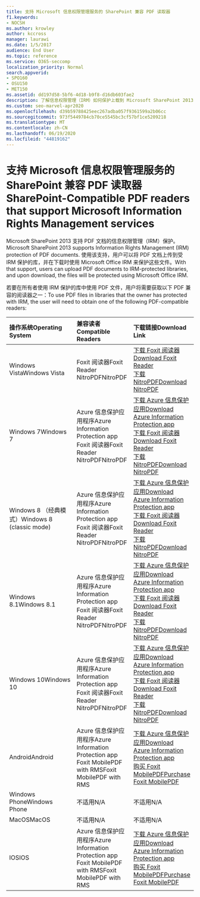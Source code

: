 ```yaml
---
title: 支持 Microsoft 信息权限管理服务的 SharePoint 兼容 PDF 读取器
f1.keywords:
- NOCSH
ms.author: krowley
author: kccross
manager: laurawi
ms.date: 1/5/2017
audience: End User
ms.topic: reference
ms.service: O365-seccomp
localization_priority: Normal
search.appverid:
- SPO160
- OSU150
- MET150
ms.assetid: dd197d58-5bf6-4d18-b9f8-d16db603fae2
description: 了解信息权限管理（IRM）如何保护上载到 Microsoft SharePoint 2013 中的受 IRM 保护的库并从中下载的 PDF 文档。
ms.custom: seo-marvel-apr2020
ms.openlocfilehash: d39b59788425eec267adba057f9361599a2b06cc
ms.sourcegitcommit: 973f5449784cb70ce5545bc3cf57bf1ce5209218
ms.translationtype: MT
ms.contentlocale: zh-CN
ms.lasthandoff: 06/19/2020
ms.locfileid: "44819162"
---
```

# <a name="sharepoint-compatible-pdf-readers-that-support-microsoft-information-rights-management-services"></a><span data-ttu-id="a6524-103">支持 Microsoft 信息权限管理服务的 SharePoint 兼容 PDF 读取器</span><span class="sxs-lookup"><span data-stu-id="a6524-103">SharePoint-Compatible PDF readers that support Microsoft Information Rights Management services</span></span>

<span data-ttu-id="a6524-104">Microsoft SharePoint 2013 支持 PDF 文档的信息权限管理（IRM）保护。</span><span class="sxs-lookup"><span data-stu-id="a6524-104">Microsoft SharePoint 2013 supports Information Rights Management (IRM) protection of PDF documents.</span></span> <span data-ttu-id="a6524-105">使用该支持，用户可以将 PDF 文档上传到受 IRM 保护的库，并在下载时使用 Microsoft Office IRM 来保护这些文件。</span><span class="sxs-lookup"><span data-stu-id="a6524-105">With that support, users can upload PDF documents to IRM-protected libraries, and upon download, the files will be protected using Microsoft Office IRM.</span></span>
  
<span data-ttu-id="a6524-106">若要在所有者使用 IRM 保护的库中使用 PDF 文件，用户将需要获取以下 PDF 兼容的阅读器之一：</span><span class="sxs-lookup"><span data-stu-id="a6524-106">To use PDF files in libraries that the owner has protected with IRM, the user will need to obtain one of the following PDF-compatible readers:</span></span>
  
|<span data-ttu-id="a6524-107">**操作系统**</span><span class="sxs-lookup"><span data-stu-id="a6524-107">**Operating System**</span></span>|<span data-ttu-id="a6524-108">**兼容读者**</span><span class="sxs-lookup"><span data-stu-id="a6524-108">**Compatible Readers**</span></span>|<span data-ttu-id="a6524-109">**下载链接**</span><span class="sxs-lookup"><span data-stu-id="a6524-109">**Download Link**</span></span>|
|:-----|:-----|:-----|
|<span data-ttu-id="a6524-110">Windows Vista</span><span class="sxs-lookup"><span data-stu-id="a6524-110">Windows Vista</span></span>  <br/> |<span data-ttu-id="a6524-111">Foxit 阅读器</span><span class="sxs-lookup"><span data-stu-id="a6524-111">Foxit Reader</span></span>  <br/> <span data-ttu-id="a6524-112">NitroPDF</span><span class="sxs-lookup"><span data-stu-id="a6524-112">NitroPDF</span></span>  <br/> |[<span data-ttu-id="a6524-113">下载 Foxit 阅读器</span><span class="sxs-lookup"><span data-stu-id="a6524-113">Download Foxit Reader</span></span>](https://go.microsoft.com/fwlink/?linkid=253210) <br/> [<span data-ttu-id="a6524-114">下载 NitroPDF</span><span class="sxs-lookup"><span data-stu-id="a6524-114">Download NitroPDF</span></span>](https://www.gonitro.com/pdf-reader) <br/> |
|<span data-ttu-id="a6524-115">Windows 7</span><span class="sxs-lookup"><span data-stu-id="a6524-115">Windows 7</span></span>  <br/> |<span data-ttu-id="a6524-116">Azure 信息保护应用程序</span><span class="sxs-lookup"><span data-stu-id="a6524-116">Azure Information Protection app</span></span>  <br/> <span data-ttu-id="a6524-117">Foxit 阅读器</span><span class="sxs-lookup"><span data-stu-id="a6524-117">Foxit Reader</span></span>  <br/> <span data-ttu-id="a6524-118">NitroPDF</span><span class="sxs-lookup"><span data-stu-id="a6524-118">NitroPDF</span></span>  <br/> |[<span data-ttu-id="a6524-119">下载 Azure 信息保护应用</span><span class="sxs-lookup"><span data-stu-id="a6524-119">Download Azure Information Protection app</span></span>](https://go.microsoft.com/fwlink/?linkid=837797) <br/> [<span data-ttu-id="a6524-120">下载 Foxit 阅读器</span><span class="sxs-lookup"><span data-stu-id="a6524-120">Download Foxit Reader</span></span>](https://go.microsoft.com/fwlink/?linkid=253210) <br/> [<span data-ttu-id="a6524-121">下载 NitroPDF</span><span class="sxs-lookup"><span data-stu-id="a6524-121">Download NitroPDF</span></span>](https://www.gonitro.com/pdf-reader) <br/> |
|<span data-ttu-id="a6524-122">Windows 8 （经典模式）</span><span class="sxs-lookup"><span data-stu-id="a6524-122">Windows 8 (classic mode)</span></span>  <br/> |<span data-ttu-id="a6524-123">Azure 信息保护应用程序</span><span class="sxs-lookup"><span data-stu-id="a6524-123">Azure Information Protection app</span></span>  <br/> <span data-ttu-id="a6524-124">Foxit 阅读器</span><span class="sxs-lookup"><span data-stu-id="a6524-124">Foxit Reader</span></span>  <br/> <span data-ttu-id="a6524-125">NitroPDF</span><span class="sxs-lookup"><span data-stu-id="a6524-125">NitroPDF</span></span>  <br/> |[<span data-ttu-id="a6524-126">下载 Azure 信息保护应用</span><span class="sxs-lookup"><span data-stu-id="a6524-126">Download Azure Information Protection app</span></span>](https://go.microsoft.com/fwlink/?linkid=837797) <br/> [<span data-ttu-id="a6524-127">下载 Foxit 阅读器</span><span class="sxs-lookup"><span data-stu-id="a6524-127">Download Foxit Reader</span></span>](https://go.microsoft.com/fwlink/?linkid=253210) <br/> [<span data-ttu-id="a6524-128">下载 NitroPDF</span><span class="sxs-lookup"><span data-stu-id="a6524-128">Download NitroPDF</span></span>](https://www.gonitro.com/pdf-reader) <br/> |
|<span data-ttu-id="a6524-129">Windows 8.1</span><span class="sxs-lookup"><span data-stu-id="a6524-129">Windows 8.1</span></span>  <br/> |<span data-ttu-id="a6524-130">Azure 信息保护应用程序</span><span class="sxs-lookup"><span data-stu-id="a6524-130">Azure Information Protection app</span></span>  <br/> <span data-ttu-id="a6524-131">Foxit 阅读器</span><span class="sxs-lookup"><span data-stu-id="a6524-131">Foxit Reader</span></span>  <br/> <span data-ttu-id="a6524-132">NitroPDF</span><span class="sxs-lookup"><span data-stu-id="a6524-132">NitroPDF</span></span>  <br/> |[<span data-ttu-id="a6524-133">下载 Azure 信息保护应用</span><span class="sxs-lookup"><span data-stu-id="a6524-133">Download Azure Information Protection app</span></span>](https://go.microsoft.com/fwlink/?linkid=837797) <br/> [<span data-ttu-id="a6524-134">下载 Foxit 阅读器</span><span class="sxs-lookup"><span data-stu-id="a6524-134">Download Foxit Reader</span></span>](https://go.microsoft.com/fwlink/?linkid=253210) <br/> [<span data-ttu-id="a6524-135">下载 NitroPDF</span><span class="sxs-lookup"><span data-stu-id="a6524-135">Download NitroPDF</span></span>](https://www.gonitro.com/pdf-reader) <br/> |
|<span data-ttu-id="a6524-136">Windows 10</span><span class="sxs-lookup"><span data-stu-id="a6524-136">Windows 10</span></span>  <br/> |<span data-ttu-id="a6524-137">Azure 信息保护应用程序</span><span class="sxs-lookup"><span data-stu-id="a6524-137">Azure Information Protection app</span></span>  <br/> <span data-ttu-id="a6524-138">Foxit 阅读器</span><span class="sxs-lookup"><span data-stu-id="a6524-138">Foxit Reader</span></span>  <br/> <span data-ttu-id="a6524-139">NitroPDF</span><span class="sxs-lookup"><span data-stu-id="a6524-139">NitroPDF</span></span>  <br/> |[<span data-ttu-id="a6524-140">下载 Azure 信息保护应用</span><span class="sxs-lookup"><span data-stu-id="a6524-140">Download Azure Information Protection app</span></span>](https://go.microsoft.com/fwlink/?linkid=837797) <br/> [<span data-ttu-id="a6524-141">下载 Foxit 阅读器</span><span class="sxs-lookup"><span data-stu-id="a6524-141">Download Foxit Reader</span></span>](https://go.microsoft.com/fwlink/?linkid=253210) <br/> [<span data-ttu-id="a6524-142">下载 NitroPDF</span><span class="sxs-lookup"><span data-stu-id="a6524-142">Download NitroPDF</span></span>](https://www.gonitro.com/pdf-reader) <br/> |
|<span data-ttu-id="a6524-143">Android</span><span class="sxs-lookup"><span data-stu-id="a6524-143">Android</span></span>  <br/> |<span data-ttu-id="a6524-144">Azure 信息保护应用程序</span><span class="sxs-lookup"><span data-stu-id="a6524-144">Azure Information Protection app</span></span>  <br/> <span data-ttu-id="a6524-145">Foxit MobilePDF with RMS</span><span class="sxs-lookup"><span data-stu-id="a6524-145">Foxit MobilePDF with RMS</span></span>  <br/> |[<span data-ttu-id="a6524-146">下载 Azure 信息保护应用</span><span class="sxs-lookup"><span data-stu-id="a6524-146">Download Azure Information Protection app</span></span>](https://go.microsoft.com/fwlink/?linkid=836827) <br/> [<span data-ttu-id="a6524-147">购买 Foxit MobilePDF</span><span class="sxs-lookup"><span data-stu-id="a6524-147">Purchase Foxit MobilePDF</span></span>](https://play.google.com/store/apps/details?id=com.foxit.mobile.pdf.lite) <br/> |
|<span data-ttu-id="a6524-148">Windows Phone</span><span class="sxs-lookup"><span data-stu-id="a6524-148">Windows Phone</span></span>  <br/> |<span data-ttu-id="a6524-149">不适用</span><span class="sxs-lookup"><span data-stu-id="a6524-149">N/A</span></span>  <br/> |<span data-ttu-id="a6524-150">不适用</span><span class="sxs-lookup"><span data-stu-id="a6524-150">N/A</span></span>  <br/> |
|<span data-ttu-id="a6524-151">MacOS</span><span class="sxs-lookup"><span data-stu-id="a6524-151">MacOS</span></span>  <br/> |<span data-ttu-id="a6524-152">不适用</span><span class="sxs-lookup"><span data-stu-id="a6524-152">N/A</span></span>  <br/> |<span data-ttu-id="a6524-153">不适用</span><span class="sxs-lookup"><span data-stu-id="a6524-153">N/A</span></span>  <br/> |
|<span data-ttu-id="a6524-154">IOS</span><span class="sxs-lookup"><span data-stu-id="a6524-154">IOS</span></span>  <br/> |<span data-ttu-id="a6524-155">Azure 信息保护应用程序</span><span class="sxs-lookup"><span data-stu-id="a6524-155">Azure Information Protection app</span></span>  <br/> <span data-ttu-id="a6524-156">Foxit MobilePDF with RMS</span><span class="sxs-lookup"><span data-stu-id="a6524-156">Foxit MobilePDF with RMS</span></span>  <br/> |[<span data-ttu-id="a6524-157">下载 Azure 信息保护应用</span><span class="sxs-lookup"><span data-stu-id="a6524-157">Download Azure Information Protection app</span></span>](https://go.microsoft.com/fwlink/?linkid=836828) <br/> [<span data-ttu-id="a6524-158">购买 Foxit MobilePDF</span><span class="sxs-lookup"><span data-stu-id="a6524-158">Purchase Foxit MobilePDF</span></span>](https://play.google.com/store/apps/details?id=com.foxit.mobile.pdf.lite) <br/> |
   

